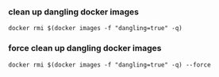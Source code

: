 ### clean up dangling docker images  
`docker rmi $(docker images -f "dangling=true" -q)` 

### force clean up dangling docker images  
`docker rmi $(docker images -f "dangling=true" -q) --force` 
